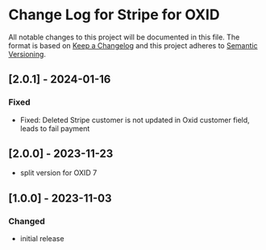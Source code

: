 # Change Log for Stripe for OXID

All notable changes to this project will be documented in this file.
The format is based on [Keep a Changelog](http://keepachangelog.com/)
and this project adheres to [Semantic Versioning](http://semver.org/).

## [2.0.1] - 2024-01-16

### Fixed
- Fixed: Deleted Stripe customer is not updated in Oxid customer field, leads to fail payment

## [2.0.0] - 2023-11-23

- split version for OXID 7

## [1.0.0] - 2023-11-03

### Changed
- initial release
